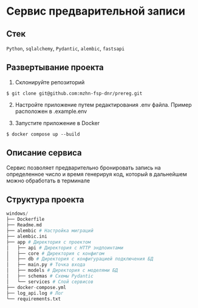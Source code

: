 # Сервис предварительной записи

## Стек
`Python`, `sqlalchemy`, `Pydantic`, `alembic`, `fastsapi`

## Развертывание проекта

1. Склонируйте репозиторий

```$ git clone git@github.com:mzhn-fsp-dnr/prereg.git```

2. Настройте приложение путем редактирования .env файла. Пример расположен в .example.env

3. Запустите приложение в Docker

```$ docker compose up --build```

## Описание сервиса
Сервис позволяет предварительно бронировать запись на определенное число и время генерируя код, который в дальнейшем можно обработать в терминале

## Структура проекта
``` python
windows/
├── Dockerfile 
├── Readme.md
├── alembic # Настройка миграций
├── alembic.ini
├── app # Директория с проектом
│   ├── api # Директория с HTTP эндпоинтами
│   ├── core # Директория с конфигом
│   ├── db # Директория с конфигурацией подключения БД
│   ├── main.py # Точка входа
│   ├── models # Директория с моделями БД
│   ├── schemas # Схемы Pydantic
│   └── services # Слой сервисов
├── docker-compose.yml
├── log_api.log # Лог
└── requirements.txt
```